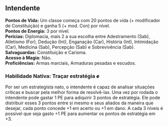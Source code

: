 ## Intendente <a id="intendente"></a>

**Pontos de Vida:** Um classe começa com 20 pontos de vida (+ modificador de Constituição) e ganha 5 (+ mod. Con) por nível.</br>
**Pontos de Energia:** 3 por nível.</br>
**Perícias:** Diplomacia, mais 2 a sua escolha entre Adestramento (Sab), Atletismo (For), Dedução (Int), Enganação (Car), História (Int), Intimidação (Car), Medicina (Sab), Percepção (Sab) e Sobrevivência (Sab).</br>
**Salvaguardas:** Constituição e Carisma.</br>
**Acesso à Magia:** Não.</br>
**Proficiências:** Armas marciais, Armaduras pesadas e escudos.</br>

### Habilidade Nativa: Traçar estratégia ✊
Por ser um estrategista nato, o intendente é capaz de analisar situações críticas e buscar pela melhor forma de resolvê-las. Uma vez por rodada o intendente pode gastar 1 PE para adiquirir 3 pontos de estratégia. Ele pode distribuir esses 3 pontos entre si mesmo e seus aliados da maneira que desejar, cada ponto concede +1 em acerto ou +1 em dano. A cada 3 níveis é possível que seja gasto +1 PE para aumentar os pontos de estratégia em +3.
